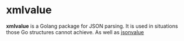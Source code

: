 # xmlvalue

**xmlvalue** is a Golang package for JSON parsing. It is used in situations those Go structures cannot achieve. As well as [jsonvalue](https://github.com/Andrew-M-C/go.jsonvalue)
